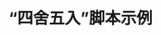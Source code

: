---
layout: article
title: “四舍五入”脚本示例
description: 
  -示例展示了如何处理数字、如何“四舍五入”以及如何在表中展示结果。
lang: cn
weight: 50
isDraft: false
ref: Script_Round_Table
category:
  - Script
  - Scripting
image: Script_Round_Table_EN.png
download: Script_Round_Table - CN.pbmx
overview_description:
overview_benefits:
overview_data_sources:
---